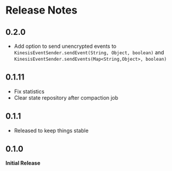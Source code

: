 # Release Notes

## 0.2.0
* Add option to send unencrypted events to ```KinesisEventSender.sendEvent(String, Object, boolean)``` 
and ```KinesisEventSender.sendEvents(Map<String,Object>, boolean)```

## 0.1.11
* Fix statistics
* Clear state repository after compaction job

## 0.1.1
* Released to keep things stable

## 0.1.0
**Initial Release**
